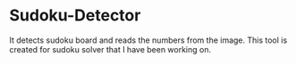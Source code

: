 # Sudoku-Detector
It detects sudoku board and reads the numbers from the image. This tool is created for sudoku solver that I have been working on.
